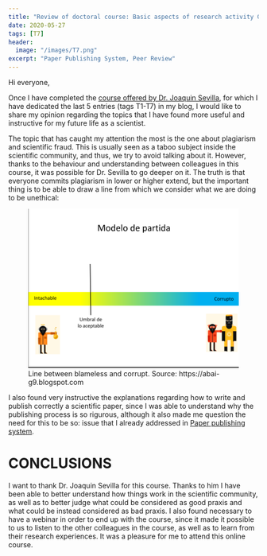```yaml
---
title: "Review of doctoral course: Basic aspects of research activity G9"
date: 2020-05-27
tags: [T7]
header:
  image: "/images/T7.png"
excerpt: "Paper Publishing System, Peer Review"
---
```

Hi everyone,

Once I have completed the [course offered by Dr. Joaquin Sevilla](https://abai-g9.blogspot.com), for which I have dedicated the last 5 entries (tags T1-T7) in my blog, I would like to share my opinion regarding the topics that I have found more useful and instructive for my future life as a scientist. 

The topic that has caught my attention the most is the one about plagiarism and scientific fraud. This is usually seen as a taboo subject inside the scientific community, and thus, we try to avoid talking about it. However, thanks to the behaviour and understanding between colleagues in this course, it was possible for Dr. Sevilla to go deeper on it. The truth is that everyone commits plagiarism in lower or higher extend, but the important thing is to be able to draw a line from which we consider what we are doing to be unethical:

<figure>
  <img src="/images/image_sevilla.png" alt="Line between blameless and corrupt.">
  <figcaption>Line between blameless and corrupt. Source: https://abai-g9.blogspot.com </figcaption>
</figure>

I also found very instructive the explanations regarding how to write and publish correctly a scientific paper, since I was able to understand why the publishing process is so rigurous, although it also made me question the need for this to be so: issue that I already addressed in [Paper publishing system](https://garciand.github.io/paper_publishing_system/).

# CONCLUSIONS

I want to thank Dr. Joaquin Sevilla for this course. Thanks to him I have been able to better understand how things work in the scientific community, as well as to better judge what could be considered as good praxis and what could be instead considered as bad praxis. I also found necessary to have a webinar in order to end up with the course, since it made it possible to us to listen to the other colleagues in the course, as well as to learn from their research experiences. It was a pleasure for me to attend this online course.

<script src="https://utteranc.es/client.js"
        repo="garciand/garciand.github.io"
        issue-term="pathname"
        theme="github-light"
        crossorigin="anonymous"
        async>
</script>
